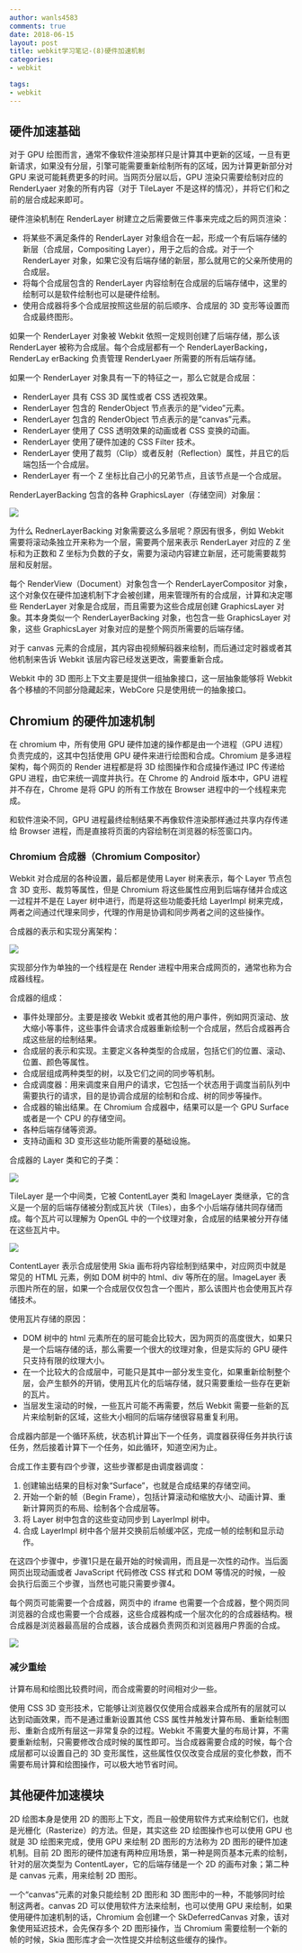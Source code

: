 ```yaml
---
author: wanls4583
comments: true
date: 2018-06-15
layout: post
title: webkit学习笔记-(8)硬件加速机制
categories:
- webkit

tags:
- webkit
---
```


## 硬件加速基础

对于 GPU 绘图而言，通常不像软件渲染那样只是计算其中更新的区域，一旦有更新请求，如果没有分层，引擎可能需要重新绘制所有的区域，因为计算更新部分对 GPU 来说可能耗费更多的时间。当网页分层以后，GPU 渲染只需要绘制对应的 RenderLyaer 对象的所有内容（对于 TileLayer 不是这样的情况），并将它们和之前的层合成起来即可。

硬件渲染机制在 RenderLayer 树建立之后需要做三件事来完成之后的网页渲染：
- 将某些不满足条件的 RenderLayer 对象组合在一起，形成一个有后端存储的新层（合成层，Compositing Layer），用于之后的合成。对于一个 RenderLayer 对象，如果它没有后端存储的新层，那么就用它的父亲所使用的合成层。
- 将每个合成层包含的 RenderLayer 内容绘制在合成层的后端存储中，这里的绘制可以是软件绘制也可以是硬件绘制。
- 使用合成器将多个合成层按照这些层的前后顺序、合成层的 3D 变形等设置而合成最终图形。

如果一个 RenderLayer 对象被 Webkit 依照一定规则创建了后端存储，那么该 RenderLayer 被称为合成层。每个合成层都有一个 RenderLayerBacking，RenderLay	erBacking 负责管理 RenderLyaer 所需要的所有后端存储。

如果一个 RenderLayer 对象具有一下的特征之一，那么它就是合成层：
- RenderLayer 具有 CSS 3D 属性或者 CSS 透视效果。
- RenderLayer 包含的 RenderObject 节点表示的是“video”元素。
- RenderLayer 包含的 RenderObject 节点表示的是“canvas”元素。
- RenderLayer 使用了 CSS 透明效果的动画或者 CSS 变换的动画。
- RenderLayer 使用了硬件加速的 CSS Filter 技术。
- RenderLayer 使用了裁剪（Clip）或者反射（Reflection）属性，并且它的后端包括一个合成层。
- RenderLayer 有一个 Z 坐标比自己小的兄弟节点，且该节点是一个合成层。

RenderLayerBacking 包含的各种 GraphicsLayer（存储空间）对象层：

![](http://wanls4583.github.io/images/posts/webkit/硬件加速机制-1.png)

为什么 RednerLayerBacking 对象需要这么多层呢？原因有很多，例如 Webkit 需要将滚动条独立开来称为一个层，需要两个层来表示 RenderLayer 对应的 Z 坐标和为正数和 Z 坐标为负数的子女，需要为滚动内容建立新层，还可能需要裁剪层和反射层。

每个 RenderView（Document）对象包含一个 RenderLayerCompositor 对象，这个对象仅在硬件加速机制下才会被创建，用来管理所有的合成层，计算和决定哪些 RenderLayer 对象是合成层，而且需要为这些合成层创建 GraphicsLayer 对象。其本身类似一个 RenderLayerBacking 对象，也包含一些 GraphicsLayer 对象，这些 GraphicsLayer 对象对应的是整个网页所需要的后端存储。

对于 canvas 元素的合成层，其内容由视频解码器来绘制，而后通过定时器或者其他机制来告诉 Webkit 该层内容已经发送更改，需要重新合成。

Webkit 中的 3D 图形上下文主要是提供一组抽象接口，这一层抽象能够将 Webkit 各个移植的不同部分隐藏起来，WebCore 只是使用统一的抽象接口。

## Chromium 的硬件加速机制

在 chromium 中，所有使用 GPU 硬件加速的操作都是由一个进程（GPU 进程）负责完成的，这其中包括使用 GPU 硬件来进行绘图和合成。Chromium 是多进程架构，每个网页的 Render 进程都是将 3D 绘图操作和合成操作通过 IPC 传递给 GPU 进程，由它来统一调度并执行。在 Chrome 的 Android 版本中，GPU 进程并不存在，Chrome 是将 GPU 的所有工作放在 Browser 进程中的一个线程来完成。

和软件渲染不同，GPU 进程最终绘制结果不再像软件渲染那样通过共享内存传递给 Browser 进程，而是直接将页面的内容绘制在浏览器的标签窗口内。

### Chromium 合成器（Chromium Compositor）

Webkit 对合成层的各种设置，最后都是使用 Layer 树来表示，每个 Layer 节点包含 3D 变形、裁剪等属性，但是 Chromium 将这些属性应用到后端存储并合成这一过程并不是在 Layer 树中进行，而是将这些功能委托给 LayerImpl 树来完成，两者之间通过代理来同步，代理的作用是协调和同步两者之间的这些操作。

合成器的表示和实现分离架构：

![](http://wanls4583.github.io/images/posts/webkit/硬件加速机制-2.png)

实现部分作为单独的一个线程是在 Render 进程中用来合成网页的，通常也称为合成器线程。

合成器的组成：
- 事件处理部分。主要是接收 Webkit 或者其他的用户事件，例如网页滚动、放大缩小等事件，这些事件会请求合成器重新绘制一个合成层，然后合成器再合成这些层的绘制结果。
- 合成层的表示和实现。主要定义各种类型的合成层，包括它们的位置、滚动、位置、颜色等属性。
- 合成层组成两种类型的树，以及它们之间的同步等机制。
- 合成调度器：用来调度来自用户的请求，它包括一个状态用于调度当前队列中需要执行的请求，目的是协调合成层的绘制和合成、树的同步等操作。
- 合成器的输出结果。在 Chromium 合成器中，结果可以是一个 GPU Surface 或者是一个 CPU 的存储空间。
- 各种后端存储等资源。
- 支持动画和 3D 变形这些功能所需要的基础设施。

合成器的 Layer 类和它的子类：

![](http://wanls4583.github.io/images/posts/webkit/硬件加速机制-3.png)

TileLayer 是一个中间类，它被 ContentLayer 类和 ImageLayer 类继承，它的含义是一个层的后端存储被分割成瓦片状（Tiles），由多个小后端存储共同存储而成。每个瓦片可以理解为 OpenGL 中的一个纹理对象，合成层的结果被分开存储在这些瓦片中。

![](http://wanls4583.github.io/images/posts/webkit/硬件加速机制-4.png)

ContentLayer 表示合成层使用 Skia 画布将内容绘制到结果中，对应网页中就是常见的 HTML 元素，例如 DOM 树中的 html、div 等所在的层。ImageLayer 表示图片所在的层，如果一个合成层仅仅包含一个图片，那么该图片也会使用瓦片存储技术。

使用瓦片存储的原因：
- DOM 树中的 html 元素所在的层可能会比较大，因为网页的高度很大，如果只是一个后端存储的话，那么需要一个很大的纹理对象，但是实际的 GPU 硬件只支持有限的纹理大小。
- 在一个比较大的合成层中，可能只是其中一部分发生变化，如果重新绘制整个层，会产生额外的开销，使用瓦片化的后端存储，就只需要重绘一些存在更新的瓦片。
- 当层发生滚动的时候，一些瓦片可能不再需要，然后 Webkit 需要一些新的瓦片来绘制新的区域，这些大小相同的后端存储很容易重复利用。

合成器内部是一个循环系统，状态机计算出下一个任务，调度器获得任务并执行该任务，然后接着计算下一个任务，如此循环，知道空闲为止。

合成工作主要有四个步骤，这些步骤都是由调度器调度：
1. 创建输出结果的目标对象“Surface”，也就是合成结果的存储空间。
2. 开始一个新的帧（Begin Frame），包括计算滚动和缩放大小、动画计算、重新计算网页的布局、绘制各个合成层等。
3. 将 Layer 树中包含的这些变动同步到 LayerImpl 树中。
4. 合成 LayerImpl 树中各个层并交换前后帧缓冲区，完成一帧的绘制和显示动作。

在这四个步骤中，步骤1只是在最开始的时候调用，而且是一次性的动作。当后面网页出现动画或者 JavaScript 代码修改 CSS 样式和 DOM 等情况的时候，一般会执行后面三个步骤，当然也可能只需要步骤4。

每个网页可能需要一个合成器，网页中的 iframe 也需要一个合成器，整个网页同浏览器的合成也需要一个合成器，这些合成器构成一个层次化的的合成器结构。根合成器是浏览器最高层的合成器，该合成器负责网页和浏览器用户界面的合成。

![](http://wanls4583.github.io/images/posts/webkit/硬件加速机制-5.png)

### 减少重绘

计算布局和绘图比较费时间，而合成需要的时间相对少一些。

使用 CSS 3D 变形技术，它能够让浏览器仅仅使用合成器来合成所有的层就可以达到动画效果，而不是通过重新设置其他 CSS 属性并触发计算布局、重新绘制图形、重新合成所有层这一非常复杂的过程。Webkit 不需要大量的布局计算，不需要重新绘制，只需要修改合成时候的属性即可。当合成器需要合成的时候，每个合成层都可以设置自己的 3D 变形属性，这些属性仅仅改变合成层的变化参数，而不需要布局计算和绘图操作，可以极大地节省时间。

## 其他硬件加速模块

2D 绘图本身是使用 2D 的图形上下文，而且一般使用软件方式来绘制它们，也就是光栅化（Rasterize）的方法。但是，其实这些 2D 绘图操作也可以使用 GPU 也就是 3D 绘图来完成，使用 GPU 来绘制 2D 图形的方法称为 2D 图形的硬件加速机制。目前 2D 图形的硬件加速有两种应用场景，第一种是网页基本元素的绘制，针对的层次类型为 ContentLayer，它的后端存储是一个 2D 的画布对象；第二种是 canvas 元素，用来绘制 2D 图形。

一个“canvas”元素的对象只能绘制 2D 图形和 3D 图形中的一种，不能够同时绘制这两者。canvas 2D 可以使用软件方法来绘制，也可以使用 GPU 来绘制，如果使用硬件加速机制的话，Chromium 会创建一个 SkDeferredCanvas 对象，该对象使用延迟技术，会先保存多个 2D 图形操作，当 Chromium 需要绘制一个新的帧的时候，Skia 图形库才会一次性提交并绘制这些缓存的操作。